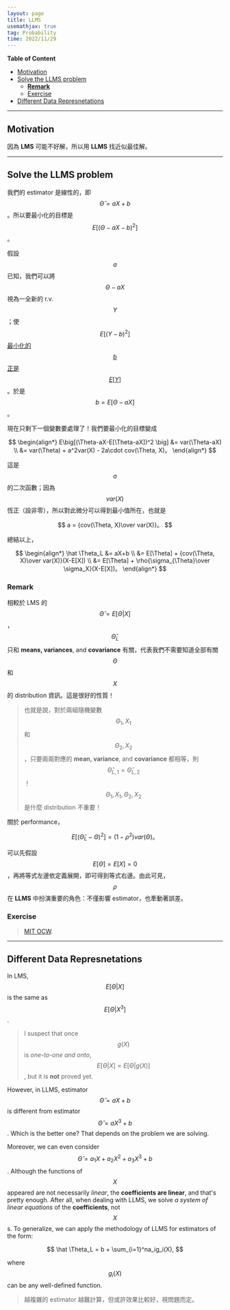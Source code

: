 ```yaml
---
layout: page
title: LLMS
usemathjax: true
tag: Probability
time: 2022/11/29
---
```


**Table of Content**
- [Motivation](#motivation)
- [Solve the LLMS problem](#solve-the-llms-problem)
  - [**Remark**](#remark)
  - [Exercise](#exercise)
- [Different Data Represnetations](#different-data-represnetations)

---

## Motivation

因為 **LMS** 可能不好解，所以用 **LLMS** 找近似最佳解。

---

## Solve the LLMS problem

我們的 estimator 是線性的，即 $$\hat \Theta = aX+b$$。所以要最小化的目標是 $$ E\big[(\Theta-aX-b)^2 \big]$$。

假設 $$a$$ 已知，我們可以將 $$\Theta-aX$$ 視為一全新的 r.v. $$Y$$；使 $$E\big[(Y-b)^2 \big]$$ [最小化的 $$b$$ 正是 $$E[Y]$$](../B-LMS-revisited/#mean-squared-error-mse) 。於是 $$b = E[\Theta - aX]$$。

現在只剩下一個變數要處理了！我們要最小化的目標變成

$$
\begin{align*}
E\big[(\Theta-aX-E[\Theta-aX])^2 \big] &= var(\Theta-aX) \\
&= var(\Theta) + a^2var(X) - 2a\cdot cov(\Theta, X)。
\end{align*}
$$

這是 $$a$$ 的二次函數；因為 $$var(X)$$ 恆正（設非零），所以對此微分可以得到最小值所在，也就是

$$
a = {cov(\Theta, X)\over var(X)}。
$$

總結以上，

$$
\begin{align*}
\hat \Theta_L &= aX+b \\
&= E[\Theta] + {cov(\Theta, X)\over var(X)}(X-E[X]) \\
&= E[\Theta] + \rho{\sigma_{\Theta}\over \sigma_X}(X-E[X])。
\end{align*}
$$

### **Remark**

相較於 LMS 的 $$\hat \Theta = E[\Theta\vert X]$$，$$\hat \Theta_L$$ 只和 **means, variances**, and **covariance** 有關，代表我們不需要知道全部有關 $$\Theta$$ 和 $$X$$ 的 distribution 資訊。這是很好的性質！

> 也就是說，對於兩組隨機變數 $$\Theta_1, X_1$$ 和 $$\Theta_2, X_2$$，只要兩兩對應的 **mean, variance**, and **covariance** 都相等，則 $$\hat \Theta_{L, 1} = \hat \Theta_{L, 2}$$！$$\Theta_1, X_1, \Theta_2, X_2$$ 是什麼 distribution 不重要！

關於 performance，

$$
E\big[(\hat\Theta_L - \Theta)^2 \big] = (1-\rho^2)var(\Theta)。
$$

可以先假設 $$E[\Theta]=E[X]=0$$，再將等式左邊依定義展開，即可得到等式右邊。由此可見，$$\rho$$ 在 **LLMS** 中扮演重要的角色：不僅影響 estimator，也牽動著誤差。

### Exercise

> [MIT OCW](https://ocw.mit.edu/courses/res-6-012-introduction-to-probability-spring-2018/resources/llms-for-inferring-the-parameter-of-a-coin/).

---

## Different Data Represnetations

In LMS, $$E[\Theta\vert X]$$ is the same as $$E[\Theta\vert X^3]$$.

> I suspect that once $$g(X)$$ is *one-to-one and onto*, $$E[\Theta\vert X] = E[\Theta\vert g(X)]$$, but it is **not** proved yet.

However, in LLMS, estimator $$\hat \Theta=aX+b$$ is different from estimator $$\hat \Theta=aX^3+b$$. Which is the better one? That depends on the problem we are solving.

Moreover, we can even consider $$\hat \Theta=a_1X+a_2X^2+a_3X^3+b$$. Although the functions of $$X$$ appeared are not necessarily *linear*, the **coefficients are linear**, and that's pretty enough. After all, when dealing with LLMS, we solve *a system of linear equations* of the **coefficients**, not $$X$$s. To generalize, we can apply the methodology of LLMS for estimators of the form:

$$
\hat \Theta_L = b + \sum_{i=1}^na_ig_i(X),
$$

where $$g_i(X)$$ can be any well-defined function.

> 越複雜的 estimator 越難計算，但或許效果比較好，視問題而定。